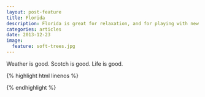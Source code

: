 ```yaml
---
layout: post-feature
title: Florida
description: Florida is great for relaxation, and for playing with new stuff.
categories: articles
date: 2013-12-23
image:
  feature: soft-trees.jpg
---
```

Weather is good. Scotch is good. Life is good.

{% highlight html linenos %}
<?php print render($victory); ?>
{% endhighlight %}